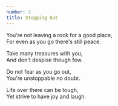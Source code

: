 ```yaml
---
number: 3
title: Stepping Out
---
```

You're not leaving a rock for a good place,  
For even as you go there's still peace.

Take many treasures with you,  
And don't despise though few.

Do not fear as you go out,  
You're unstoppable no doubt.

Life over there can be tough,  
Yet strive to have joy and laugh.
